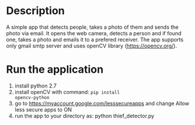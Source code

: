 # Description
A simple app that detects people, takes a photo of them and sends the photo via email.
It opens the web camera, detects a person and if found one, takes a photo and emails it to a prefered receiver.
The app supports only gmail smtp server and uses openCV library (https://opencv.org/).

# Run the application
1. install python 2.7
2. install openCV with command: <code>pip install opencv-python</code>
3. go to https://myaccount.google.com/lesssecureapps and change Allow less secure apps to ON
4. run the app to your directory as: python thief_detector.py
